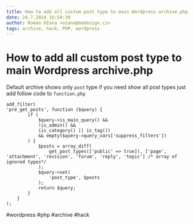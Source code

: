 ```yaml
---
title: How to add all custom post type to main Wordpress archive.php
date: 24.7.2014 16:54:39
author: Roman Ožana <ozana@omdesign.cz>
tags: archive, hack, PHP, wordpress
---
```



# How to add all custom post type to main Wordpress archive.php

Default archive shows only `post` type if you need show all post types just add follow code to `function.php`


    add_filter(
    'pre_get_posts', function ($query) {
            if (
                $query->is_main_query() &&
                !is_admin() &&
                (is_category() || is_tag())
                && empty($query->query_vars['suppress_filters'])
            ) {
                $posts = array_diff(
                    get_post_types(['public' => true]), ['page', 'attachment', 'revision', 'forum', 'reply', 'topic'] /* array of ignored types*/
                );
                $query->set(
                    'post_type', $posts
                );
                return $query;
            }
        }
    );


 #wordpress #php #archive #hack